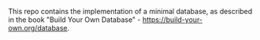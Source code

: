 This repo contains the implementation of a minimal database, as described in the book "Build Your Own Database" - https://build-your-own.org/database.